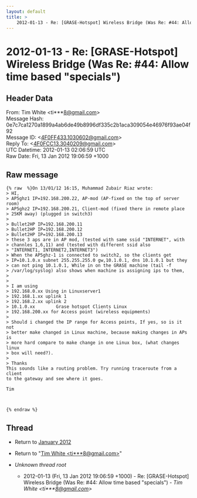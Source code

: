```yaml
---
layout: default
title: >
    2012-01-13 - Re: [GRASE-Hotspot] Wireless Bridge (Was Re: #44: Allow time based "specials")
---
```


# 2012-01-13 - Re: [GRASE-Hotspot] Wireless Bridge (Was Re: #44: Allow time based "specials")

## Header Data

From: Tim White \<ti***8@gmail.com\><br>
Message Hash: 0e7c7ca1270a1899a4ab6de49b8996df335c2b1aca309054e46976f93ae04f92<br>
Message ID: \<4F0FF433.1030602@gmail.com\><br>
Reply To: \<4F0FCC13.3040209@gmail.com\><br>
UTC Datetime: 2012-01-13 02:06:59 UTC<br>
Raw Date: Fri, 13 Jan 2012 19:06:59 +1000<br>

## Raw message

```
{% raw  %}On 13/01/12 16:15, Muhammad Zubair Riaz wrote:
> HI,
> AP5ghz1 IP=192.168.200.22, AP-mod (AP-fixed on the top of server room)
> AP5ghz2 IP=192.168.200.21, Client-mod (fixed there in remote place 
> 25KM away) (plugged in switch3)
>
> Bullet2HP IP=192.168.200.11
> Bullet2HP IP=192.168.200.12
> Bullet2HP IP=192.168.200.13
> these 3 aps are in AP mod, (tested with same ssid "INTERNET", with 
> channles 1,6,11) and (tested with different ssid also
> "INTERNET1, INTERNET2,INTERNET3")
> When the AP5ghz-1 is connected to switch2, so the clients get 
> IP=10.1.0.x subnet 255.255.255.0 gw,10.1.0.1, dns 10.1.0.1 but they 
> can not ping 10.1.0.1, While in on the GRASE machine (tail -f 
> /var/log/syslog) also shows when machine is assigning ips to them,
>
>
> I am using
> 192.168.0.xx Using in Linuxserver1
> 192.168.1.xx uplink 1
> 192.168.2.xx uplink 2
> 10.1.0.xx        Grase hotspot Clients Linux
> 192.168.200.xx for Access point (wireless equipments)
>
> Should i changed the IP range for Access points, If yes, so is it not 
> better make changed in Linux machine, because making changes in APs is 
> more hard compare to make change in one Linux box, (what changes linux 
> box will need?).
>
> Thanks
This sounds like a routing problem. Try running traceroute from a client 
to the gateway and see where it goes.

Tim



{% endraw %}
```

## Thread

+ Return to [January 2012](/archive/2012/01)

+ Return to "[Tim White <ti***8<span>@</span>gmail.com>](/authors/ti___8_at_gmail_com)"

+ _Unknown thread root_
  + 2012-01-13 (Fri, 13 Jan 2012 19:06:59 +1000) - Re: [GRASE-Hotspot] Wireless Bridge (Was Re: #44: Allow time based "specials") - _Tim White \<ti***8@gmail.com\>_

